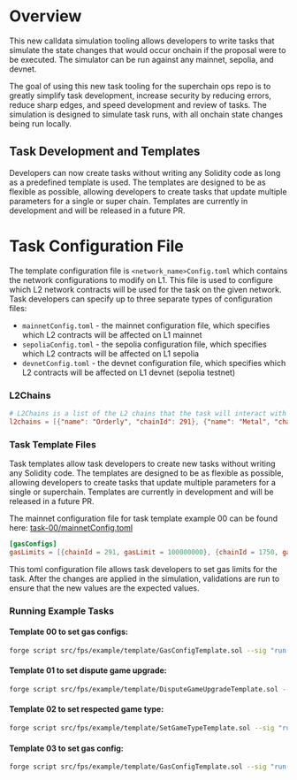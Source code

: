 # Overview

This new calldata simulation tooling allows developers to write tasks that simulate the state changes that would occur onchain if the proposal were to be executed. The simulator can be run against any mainnet, sepolia, and devnet.

The goal of using this new task tooling for the superchain ops repo is to greatly simplify task development, increase security by reducing errors, reduce sharp edges, and speed development and review of tasks. The simulation is designed to simulate task runs, with all onchain state changes being run locally.

## Task Development and Templates

Developers can now create tasks without writing any Solidity code as long as a predefined template is used. The templates are designed to be as flexible as possible, allowing developers to create tasks that update multiple parameters for a single or super chain. Templates are currently in development and will be released in a future PR.

# Task Configuration File

The template configuration file is `<network_name>Config.toml` which contains the network configurations to modify on L1. This file is used to configure which L2 network contracts will be used for the task on the given network. Task developers can specify up to three separate types of configuration files:

- `mainnetConfig.toml` - the mainnet configuration file, which specifies which L2 contracts will be affected on L1 mainnet
- `sepoliaConfig.toml` - the sepolia configuration file, which specifies which L2 contracts will be affected on L1 sepolia
- `devnetConfig.toml` - the devnet configuration file, which specifies which L2 contracts will be affected on L1 devnet (sepolia testnet)

### L2Chains

```toml
# L2Chains is a list of the L2 chains that the task will interact with
l2chains = [{"name": "Orderly", "chainId": 291}, {"name": "Metal", "chainId": 1750}, {"name": OP Mainnet", "chainId": 10}]
```

### Task Template Files

Task templates allow task developers to create new tasks without writing any Solidity code. The templates are designed to be as flexible as possible, allowing developers to create tasks that update multiple parameters for a single or superchain. Templates are currently in development and will be released in a future PR.

The mainnet configuration file for task template example 00 can be found here: [task-00/mainnetConfig.toml](./example/task-00/mainnetConfig.toml)

```toml
[gasConfigs]
gasLimits = [{chainId = 291, gasLimit = 100000000}, {chainId = 1750, gasLimit = 100000000}]
```

This toml configuration file allows task developers to set gas limits for the task. After the changes are applied in the simulation, validations are run to ensure that the new values are the expected values.

### Running Example Tasks

#### Template 00 to set gas configs:

```bash
forge script src/fps/example/template/GasConfigTemplate.sol --sig "run(string)" src/fps/example/task-00/mainnetConfig.toml --rpc-url mainnet -vvv
```

#### Template 01 to set dispute game upgrade:

```bash
forge script src/fps/example/template/DisputeGameUpgradeTemplate.sol --sig "run(string)" src/fps/example/task-01/mainnetConfig.toml --rpc-url mainnet -vvv
```

#### Template 02 to set respected game type:

```bash
forge script src/fps/example/template/SetGameTypeTemplate.sol --sig "run(string)" src/fps/example/task-02/mainnetConfig.toml --rpc-url mainnet -vvvvv
```

#### Template 03 to set gas config:

```bash
forge script src/fps/example/template/GasConfigTemplate.sol --sig "run(string)" src/fps/example/task-03/mainnetConfig.toml --rpc-url mainnet -vvvvv
```
